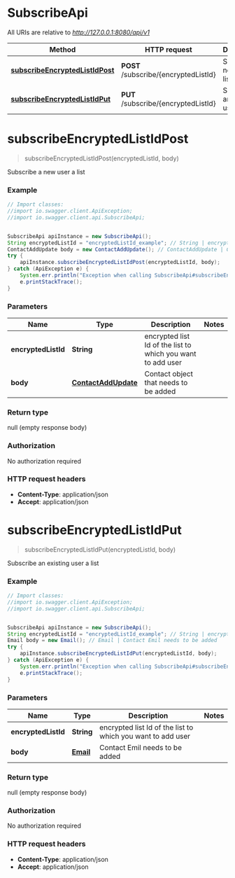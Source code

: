 # SubscribeApi

All URIs are relative to *http://127.0.0.1:8080/api/v1*

Method | HTTP request | Description
------------- | ------------- | -------------
[**subscribeEncryptedListIdPost**](SubscribeApi.md#subscribeEncryptedListIdPost) | **POST** /subscribe/{encryptedListId} | Subscribe a new user a list
[**subscribeEncryptedListIdPut**](SubscribeApi.md#subscribeEncryptedListIdPut) | **PUT** /subscribe/{encryptedListId} | Subscribe an existing user a list


<a name="subscribeEncryptedListIdPost"></a>
# **subscribeEncryptedListIdPost**
> subscribeEncryptedListIdPost(encryptedListId, body)

Subscribe a new user a list



### Example
```java
// Import classes:
//import io.swagger.client.ApiException;
//import io.swagger.client.api.SubscribeApi;


SubscribeApi apiInstance = new SubscribeApi();
String encryptedListId = "encryptedListId_example"; // String | encrypted list Id of the list to which you want to add user
ContactAddUpdate body = new ContactAddUpdate(); // ContactAddUpdate | Contact object that needs to be added
try {
    apiInstance.subscribeEncryptedListIdPost(encryptedListId, body);
} catch (ApiException e) {
    System.err.println("Exception when calling SubscribeApi#subscribeEncryptedListIdPost");
    e.printStackTrace();
}
```

### Parameters

Name | Type | Description  | Notes
------------- | ------------- | ------------- | -------------
 **encryptedListId** | **String**| encrypted list Id of the list to which you want to add user |
 **body** | [**ContactAddUpdate**](ContactAddUpdate.md)| Contact object that needs to be added |

### Return type

null (empty response body)

### Authorization

No authorization required

### HTTP request headers

 - **Content-Type**: application/json
 - **Accept**: application/json

<a name="subscribeEncryptedListIdPut"></a>
# **subscribeEncryptedListIdPut**
> subscribeEncryptedListIdPut(encryptedListId, body)

Subscribe an existing user a list



### Example
```java
// Import classes:
//import io.swagger.client.ApiException;
//import io.swagger.client.api.SubscribeApi;


SubscribeApi apiInstance = new SubscribeApi();
String encryptedListId = "encryptedListId_example"; // String | encrypted list Id of the list to which you want to add user
Email body = new Email(); // Email | Contact Emil needs to be added
try {
    apiInstance.subscribeEncryptedListIdPut(encryptedListId, body);
} catch (ApiException e) {
    System.err.println("Exception when calling SubscribeApi#subscribeEncryptedListIdPut");
    e.printStackTrace();
}
```

### Parameters

Name | Type | Description  | Notes
------------- | ------------- | ------------- | -------------
 **encryptedListId** | **String**| encrypted list Id of the list to which you want to add user |
 **body** | [**Email**](Email.md)| Contact Emil needs to be added |

### Return type

null (empty response body)

### Authorization

No authorization required

### HTTP request headers

 - **Content-Type**: application/json
 - **Accept**: application/json

